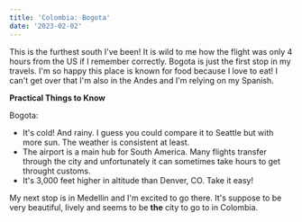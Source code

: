 ```yaml
---
title: 'Colombia: Bogota'
date: '2023-02-02'
---
```


This is the furthest south I've been! It is wild to me how the flight was only 4 hours from the US if I remember correctly. 
Bogota is just the first stop in my travels. I'm so happy this place is known for food because I love to eat! I can't get over that I'm also in the Andes and I'm relying on my Spanish.

**Practical Things to Know** 

Bogota:
 - It's cold! And rainy. I guess you could compare it to Seattle but with more sun. The weather is consistent at least.
 - The airport is a main hub for South America. Many flights transfer through the city and unfortunately it can sometimes take hours to get throught customs.
 - It's 3,000 feet higher in altitude than Denver, CO. Take it easy!

My next stop is in Medellin and I'm excited to go there. It's suppose to be very beautiful, lively and seems to be **the** city to go to in Colombia.